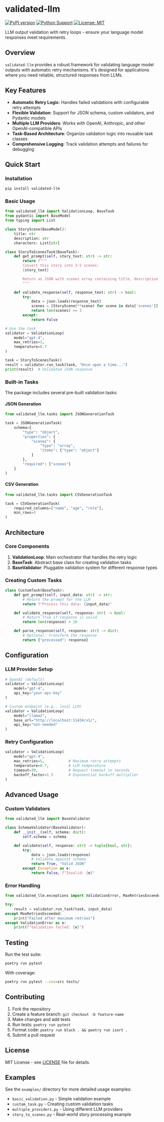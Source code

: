 # validated-llm

[![PyPI version](https://badge.fury.io/py/validated-llm.svg)](https://badge.fury.io/py/validated-llm)
[![Python Support](https://img.shields.io/pypi/pyversions/validated-llm.svg)](https://pypi.org/project/validated-llm/)
[![License: MIT](https://img.shields.io/badge/License-MIT-yellow.svg)](https://opensource.org/licenses/MIT)

LLM output validation with retry loops - ensure your language model responses meet requirements.

## Overview

`validated-llm` provides a robust framework for validating language model outputs with automatic retry mechanisms. It's designed for applications where you need reliable, structured responses from LLMs.

## Key Features

- **Automatic Retry Logic**: Handles failed validations with configurable retry attempts
- **Flexible Validation**: Support for JSON schema, custom validators, and Pydantic models
- **Multiple LLM Providers**: Works with OpenAI, Anthropic, and other OpenAI-compatible APIs
- **Task-Based Architecture**: Organize validation logic into reusable task classes
- **Comprehensive Logging**: Track validation attempts and failures for debugging

## Quick Start

### Installation

```bash
pip install validated-llm
```

### Basic Usage

```python
from validated_llm import ValidationLoop, BaseTask
from pydantic import BaseModel
from typing import List

class StoryScene(BaseModel):
    title: str
    description: str
    characters: List[str]

class StoryToScenesTask(BaseTask):
    def get_prompt(self, story_text: str) -> str:
        return f"""
        Convert this story into 3-5 scenes:
        {story_text}

        Return as JSON with scenes array containing title, description, and characters.
        """

    def validate_response(self, response_text: str) -> bool:
        try:
            data = json.loads(response_text)
            scenes = [StoryScene(**scene) for scene in data['scenes']]
            return len(scenes) >= 3
        except:
            return False

# Use the task
validator = ValidationLoop(
    model="gpt-4",
    max_retries=3,
    temperature=0.7
)

task = StoryToScenesTask()
result = validator.run_task(task, "Once upon a time...")
print(result)  # Validated JSON response
```

### Built-in Tasks

The package includes several pre-built validation tasks:

#### JSON Generation
```python
from validated_llm.tasks import JSONGenerationTask

task = JSONGenerationTask(
    schema={
        "type": "object",
        "properties": {
            "scenes": {
                "type": "array",
                "items": {"type": "object"}
            }
        },
        "required": ["scenes"]
    }
)
```

#### CSV Generation
```python
from validated_llm.tasks import CSVGenerationTask

task = CSVGenerationTask(
    required_columns=["name", "age", "role"],
    min_rows=3
)
```

## Architecture

### Core Components

1. **ValidationLoop**: Main orchestrator that handles the retry logic
2. **BaseTask**: Abstract base class for creating validation tasks
3. **BaseValidator**: Pluggable validation system for different response types

### Creating Custom Tasks

```python
class CustomTask(BaseTask):
    def get_prompt(self, input_data: str) -> str:
        # Return the prompt for the LLM
        return f"Process this data: {input_data}"

    def validate_response(self, response: str) -> bool:
        # Return True if response is valid
        return len(response) > 10

    def parse_response(self, response: str) -> dict:
        # Optional: transform the response
        return {"processed": response}
```

## Configuration

### LLM Provider Setup

```python
# OpenAI (default)
validator = ValidationLoop(
    model="gpt-4",
    api_key="your-api-key"
)

# Custom endpoint (e.g., local LLM)
validator = ValidationLoop(
    model="llama2",
    base_url="http://localhost:11434/v1/",
    api_key="not-needed"
)
```

### Retry Configuration

```python
validator = ValidationLoop(
    model="gpt-4",
    max_retries=5,           # Maximum retry attempts
    temperature=0.7,         # LLM temperature
    timeout=30,              # Request timeout in seconds
    backoff_factor=1.5       # Exponential backoff multiplier
)
```

## Advanced Usage

### Custom Validators

```python
from validated_llm import BaseValidator

class SchemaValidator(BaseValidator):
    def __init__(self, schema: dict):
        self.schema = schema

    def validate(self, response: str) -> tuple[bool, str]:
        try:
            data = json.loads(response)
            # Validate against schema
            return True, "Valid JSON"
        except Exception as e:
            return False, f"Invalid: {e}"
```

### Error Handling

```python
from validated_llm.exceptions import ValidationError, MaxRetriesExceeded

try:
    result = validator.run_task(task, input_data)
except MaxRetriesExceeded:
    print("Failed after maximum retries")
except ValidationError as e:
    print(f"Validation failed: {e}")
```

## Testing

Run the test suite:

```bash
poetry run pytest
```

With coverage:

```bash
poetry run pytest --cov=src tests/
```

## Contributing

1. Fork the repository
2. Create a feature branch: `git checkout -b feature-name`
3. Make changes and add tests
4. Run tests: `poetry run pytest`
5. Format code: `poetry run black . && poetry run isort .`
6. Submit a pull request

## License

MIT License - see [LICENSE](LICENSE) file for details.

## Examples

See the `examples/` directory for more detailed usage examples:

- `basic_validation.py` - Simple validation example
- `custom_task.py` - Creating custom validation tasks
- `multiple_providers.py` - Using different LLM providers
- `story_to_scenes.py` - Real-world story processing example
